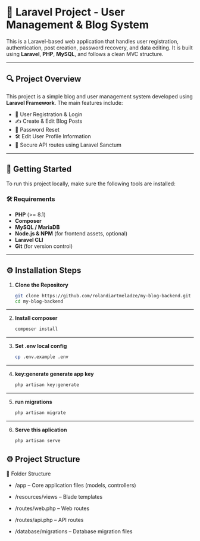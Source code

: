 # 📌 Laravel Project - User Management & Blog System

This is a Laravel-based web application that handles user registration, authentication, post creation, password recovery, and data editing. It is built using **Laravel**, **PHP**, **MySQL**, and follows a clean MVC structure.

---

## 🔍 Project Overview

This project is a simple blog and user management system developed using **Laravel Framework**. The main features include:

- 🔐 User Registration & Login
- ✍️ Create & Edit Blog Posts
- 🔄 Password Reset
- 🛠️ Edit User Profile Information
- 🧩 Secure API routes using Laravel Sanctum

---

## 🚀 Getting Started

To run this project locally, make sure the following tools are installed:

### 🛠️ Requirements

- **PHP** (>= 8.1)
- **Composer**
- **MySQL / MariaDB**
- **Node.js & NPM** (for frontend assets, optional)
- **Laravel CLI**
- **Git** (for version control)

---

## ⚙️ Installation Steps

1. **Clone the Repository**
   ```bash
   git clone https://github.com/rolandiartmeladze/my-blog-backend.git
   cd my-blog-backend
    ```
---

2. **Install composer**
    ```bash
    composer install
     ```
---

3.  **Set .env local config**
    ```bash
    cp .env.example .env
    ```
---

4.  **key:generate generate app key**
    ```bash
    php artisan key:generate
     ```

---

5. **run migrations**
    ```bash
    php artisan migrate
     ```

---

6. **Serve this aplication**
    ```bash
    php artisan serve
     ```


## ⚙️ Project Structure

📁 Folder Structure

- /app – Core application files (models, controllers)

- /resources/views – Blade templates

- /routes/web.php – Web routes

- /routes/api.php – API routes

- /database/migrations – Database migration files

